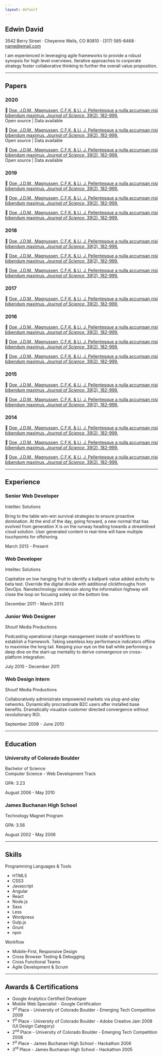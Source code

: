 ```yaml
---
layout: default
---
```


<section class="resume-section p-3 p-lg-5 d-flex align-items-center" id="about">
    <div class="w-100">
        <h1 class="mb-0">Edwin
            <span class="text-primary">David</span>
        </h1>
        <div class="subheading mb-5">3542 Berry Street · Cheyenne Wells, CO 80810 · (317) 585-8468 ·
            <a href="mailto:name@email.com">name@email.com</a>
        </div>
        <p class="lead mb-5">I am experienced in leveraging agile frameworks to provide a robust synopsis for high level overviews. Iterative approaches to corporate strategy foster collaborative thinking to further the overall value proposition.</p>
        <div class="social-icons">
            <a href="#">
                <i class="fab fa-linkedin-in"></i>
            </a>
            <a href="#">
                <i class="fab fa-github"></i>
            </a>
            <a href="#">
                <i class="fab fa-twitter"></i>
            </a>
            <a href="#">
                <i class="fab fa-facebook-f"></i>
            </a>
        </div>
    </div>
</section>

<hr class="m-0">

<section class="resume-p-3 p-lg-5 d-flex align-items-center" id="papers">
    <div class="w-100" markdown="1">

## Papers   
### 2020
:page_with_curl: [Doe, J.D.M., Magnussen, C.F.K. & Li, J. Pellentesque a nulla accumsan nisi bibendum maximus. *Journal of Science*, 39(2), 182-999. ](/study1/)<br>
Open source | Data available

:page_with_curl: [Doe, J.D.M., Magnussen, C.F.K. & Li, J. Pellentesque a nulla accumsan nisi bibendum maximus. *Journal of Science*, 39(2), 182-999. ](/study1/)<br>
Open source | Data available

:page_with_curl: [Doe, J.D.M., Magnussen, C.F.K. & Li, J. Pellentesque a nulla accumsan nisi bibendum maximus. *Journal of Science*, 39(2), 182-999. ](/study1/)<br>
Open source | Data available

### 2019
:page_with_curl: [Doe, J.D.M., Magnussen, C.F.K. & Li, J. Pellentesque a nulla accumsan nisi bibendum maximus. *Journal of Science*, 39(2), 182-999. ](/study1/)

:page_with_curl: [Doe, J.D.M., Magnussen, C.F.K. & Li, J. Pellentesque a nulla accumsan nisi bibendum maximus. *Journal of Science*, 39(2), 182-999. ](/study1/)

:page_with_curl: [Doe, J.D.M., Magnussen, C.F.K. & Li, J. Pellentesque a nulla accumsan nisi bibendum maximus. *Journal of Science*, 39(2), 182-999. ](/study1/)

### 2018
:page_with_curl: [Doe, J.D.M., Magnussen, C.F.K. & Li, J. Pellentesque a nulla accumsan nisi bibendum maximus. *Journal of Science*, 39(2), 182-999. ](/study1/)

:page_with_curl: [Doe, J.D.M., Magnussen, C.F.K. & Li, J. Pellentesque a nulla accumsan nisi bibendum maximus. *Journal of Science*, 39(2), 182-999. ](/study1/)

:page_with_curl: [Doe, J.D.M., Magnussen, C.F.K. & Li, J. Pellentesque a nulla accumsan nisi bibendum maximus. *Journal of Science*, 39(2), 182-999. ](/study1/)

### 2017
:page_with_curl: [Doe, J.D.M., Magnussen, C.F.K. & Li, J. Pellentesque a nulla accumsan nisi bibendum maximus. *Journal of Science*, 39(2), 182-999. ](/study1/)

### 2016
:page_with_curl: [Doe, J.D.M., Magnussen, C.F.K. & Li, J. Pellentesque a nulla accumsan nisi bibendum maximus. *Journal of Science*, 39(2), 182-999. ](/study1/)

:page_with_curl: [Doe, J.D.M., Magnussen, C.F.K. & Li, J. Pellentesque a nulla accumsan nisi bibendum maximus. *Journal of Science*, 39(2), 182-999. ](/study1/)

:page_with_curl: [Doe, J.D.M., Magnussen, C.F.K. & Li, J. Pellentesque a nulla accumsan nisi bibendum maximus. *Journal of Science*, 39(2), 182-999. ](/study1/)

### 2015
:page_with_curl: [Doe, J.D.M., Magnussen, C.F.K. & Li, J. Pellentesque a nulla accumsan nisi bibendum maximus. *Journal of Science*, 39(2), 182-999. ](/study1/)

:page_with_curl: [Doe, J.D.M., Magnussen, C.F.K. & Li, J. Pellentesque a nulla accumsan nisi bibendum maximus. *Journal of Science*, 39(2), 182-999. ](/study1/)

### 2014
:page_with_curl: [Doe, J.D.M., Magnussen, C.F.K. & Li, J. Pellentesque a nulla accumsan nisi bibendum maximus. *Journal of Science*, 39(2), 182-999. ](/study1/)

:page_with_curl: [Doe, J.D.M., Magnussen, C.F.K. & Li, J. Pellentesque a nulla accumsan nisi bibendum maximus. *Journal of Science*, 39(2), 182-999. ](/study1/)

:page_with_curl: [Doe, J.D.M., Magnussen, C.F.K. & Li, J. Pellentesque a nulla accumsan nisi bibendum maximus. *Journal of Science*, 39(2), 182-999. ](/study1/)
</div>
</section>

<hr class="m-0">
<section class="resume-section p-3 p-lg-5 d-flex align-items-center" id="experience">
    <div class="w-100" markdown="1">
        
## Experience
<div class="resume-item d-flex flex-column flex-md-row justify-content-between mb-5">
    <div class="resume-content">
        <h3 class="mb-0">Senior Web Developer</h3>
        <div class="subheading mb-3">Intelitec Solutions</div>
        <p>Bring to the table win-win survival strategies to ensure proactive domination. At the end of the day, going forward, a new normal that has evolved from generation X is on the runway heading towards a streamlined cloud solution. User generated content in real-time will have multiple touchpoints for offshoring.</p>
    </div>
    <div class="resume-date text-md-right">
        <span class="text-primary">March 2013 - Present</span>
    </div>
</div>

<div class="resume-item d-flex flex-column flex-md-row justify-content-between mb-5">
    <div class="resume-content">
        <h3 class="mb-0">Web Developer</h3>
        <div class="subheading mb-3">Intelitec Solutions</div>
        <p>Capitalize on low hanging fruit to identify a ballpark value added activity to beta test. Override the digital divide with additional clickthroughs from DevOps. Nanotechnology immersion along the information highway will close the loop on focusing solely on the bottom line.</p>
    </div>
    <div class="resume-date text-md-right">
        <span class="text-primary">December 2011 - March 2013</span>
    </div>
</div>

<div class="resume-item d-flex flex-column flex-md-row justify-content-between mb-5">
    <div class="resume-content">
        <h3 class="mb-0">Junior Web Designer</h3>
        <div class="subheading mb-3">Shout! Media Productions</div>
        <p>Podcasting operational change management inside of workflows to establish a framework. Taking seamless key performance indicators offline to maximise the long tail. Keeping your eye on the ball while performing a deep dive on the start-up mentality to derive convergence on cross-platform integration.</p>
    </div>
    <div class="resume-date text-md-right">
        <span class="text-primary">July 2010 - December 2011</span>
    </div>
</div>

<div class="resume-item d-flex flex-column flex-md-row justify-content-between">
    <div class="resume-content">
        <h3 class="mb-0">Web Design Intern</h3>
        <div class="subheading mb-3">Shout! Media Productions</div>
        <p>Collaboratively administrate empowered markets via plug-and-play networks. Dynamically procrastinate B2C users after installed base benefits. Dramatically visualize customer directed convergence without revolutionary ROI.</p>
    </div>
    <div class="resume-date text-md-right">
        <span class="text-primary">September 2008 - June 2010</span>
    </div>
</div>
</div>
</section>

<hr class="m-0">

<section class="resume-section p-3 p-lg-5 d-flex align-items-center" id="education">
    <div class="w-100">
        <h2 class="mb-5">Education</h2>
        <div class="resume-item d-flex flex-column flex-md-row justify-content-between mb-5">
            <div class="resume-content">
            <h3 class="mb-0">University of Colorado Boulder</h3>
            <div class="subheading mb-3">Bachelor of Science</div>
            <div>Computer Science - Web Development Track</div>
            <p>GPA: 3.23</p>
            </div>
            <div class="resume-date text-md-right">
            <span class="text-primary">August 2006 - May 2010</span>
            </div>
        </div>
        <div class="resume-item d-flex flex-column flex-md-row justify-content-between">
            <div class="resume-content">
            <h3 class="mb-0">James Buchanan High School</h3>
            <div class="subheading mb-3">Technology Magnet Program</div>
            <p>GPA: 3.56</p>
            </div>
            <div class="resume-date text-md-right">
            <span class="text-primary">August 2002 - May 2006</span>
            </div>
        </div>
    </div>
</section>

<hr class="m-0">

<section class="resume-section p-3 p-lg-5 d-flex align-items-center" id="skills">
    <div class="w-100">
    <h2 class="mb-5">Skills</h2>
        <div class="subheading mb-3">Programming Languages &amp; Tools</div>
        <ul class="list-inline dev-icons">
            <li class="list-inline-item">
                <div><i class="fab fa-html5"></i><div class="hide">HTML5</div></div>
            </li>
            <li class="list-inline-item">
                <div><i class="fab fa-css3-alt"></i><div class="hide">CSS3</div></div>
            </li>
            <li class="list-inline-item">
                <div><i class="fab fa-js-square"></i><div class="hide">Javascript</div></div>
            </li>
            <li class="list-inline-item">
                <div><i class="fab fa-angular"></i><div class="hide">Angular</div></div>
            </li>
            <li class="list-inline-item">
                <div class="hide">React</div><i class="fab fa-react"></i>
            </li>
            <li class="list-inline-item">
                <div><i class="fab fa-node-js"></i><div class="hide">Node.js</div></div>
            </li>
            <li class="list-inline-item">
                <div><i class="fab fa-sass"></i><div class="hide">Sass</div></div>
            </li>
            <li class="list-inline-item">
                <div><i class="fab fa-less"></i><div class="hide">Less</div></div>
            </li>
            <li class="list-inline-item">
                <div><i class="fab fa-wordpress"></i><div class="hide">Wordpress</div></div>
            </li>
            <li class="list-inline-item">
                <div><i class="fab fa-gulp"></i><div class="hide">Gulp.js</div></div>
            </li>
            <li class="list-inline-item">
                <div><i class="fab fa-grunt"></i><div class="hide">Grunt</div></div>
            </li>
            <li class="list-inline-item">
                <div><i class="fab fa-npm"></i><div class="hide">npm</div></div>
            </li>
        </ul>
        <div class="subheading mb-3">Workflow</div>
        <ul class="fa-ul mb-0">
            <li>
            <i class="fa-li fa fa-check"></i>
            Mobile-First, Responsive Design</li>
            <li>
            <i class="fa-li fa fa-check"></i>
            Cross Browser Testing &amp; Debugging</li>
            <li>
            <i class="fa-li fa fa-check"></i>
            Cross Functional Teams</li>
            <li>
            <i class="fa-li fa fa-check"></i>
            Agile Development &amp; Scrum</li>
        </ul>
    </div>
</section>

<hr class="m-0">

<section class="resume-section p-3 p-lg-5 d-flex align-items-center" id="awards">
    <div class="w-100">
    <h2 clas    s="mb-5">Awards &amp; Certifications</h2>
        <ul class="fa-ul mb-0">
            <li>
            <i class="fa-li fa fa-trophy text-warning"></i>
            Google Analytics Certified Developer</li>
            <li>
            <i class="fa-li fa fa-trophy text-warning"></i>
            Mobile Web Specialist - Google Certification</li>
            <li>
            <i class="fa-li fa fa-trophy text-warning"></i>
            1<sup>st</sup>
            Place - University of Colorado Boulder - Emerging Tech Competition 2009</li>
            <li>
            <i class="fa-li fa fa-trophy text-warning"></i>
            1<sup>st</sup>
            Place - University of Colorado Boulder - Adobe Creative Jam 2008 (UI Design Category)</li>
            <li>
            <i class="fa-li fa fa-trophy text-warning"></i>
            2<sup>nd</sup>
            Place - University of Colorado Boulder - Emerging Tech Competition 2008</li>
            <li>
            <i class="fa-li fa fa-trophy text-warning"></i>
            1<sup>st</sup>
            Place - James Buchanan High School - Hackathon 2006</li>
            <li>
            <i class="fa-li fa fa-trophy text-warning"></i>
            3<sup>rd</sup>
            Place - James Buchanan High School - Hackathon 2005</li>
        </ul>
    </div>
</section>
